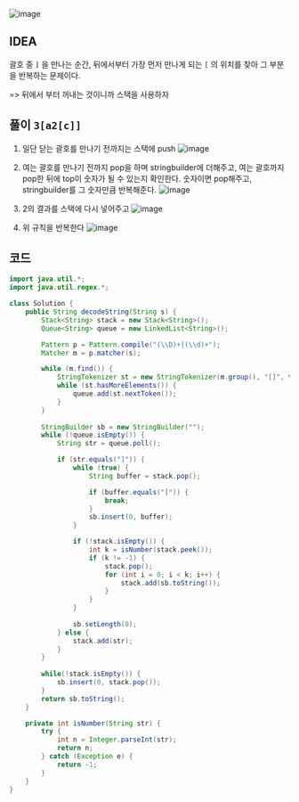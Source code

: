 ![image](https://user-images.githubusercontent.com/46469385/107881646-9db21200-6f28-11eb-9331-46ab21c9b4cc.png)

## IDEA

괄호 중 `]` 을 만나는 순간, 뒤에서부터 가장 먼저 만나게 되는 `[` 의 위치를 찾아 그 부분을 반복하는 문제이다.

=> 뒤에서 부터 꺼내는 것이니까 스택을 사용하자

## 풀이 `3[a2[c]]`

1. 일단 닫는 괄호를 만나기 전까지는 스택에 push
![image](https://user-images.githubusercontent.com/46469385/107881709-ecf84280-6f28-11eb-9843-6b75f2233261.png)

2. 여는 괄호를 만나기 전까지 pop을 하며 stringbuilder에 더해주고, 여는 괄호까지 pop한 뒤에 top이 숫자가 될 수 있는지 확인한다. 숫자이면 pop해주고, stringbuilder를 그 숫자만큼 반복해준다.
![image](https://user-images.githubusercontent.com/46469385/107881769-11ecb580-6f29-11eb-9781-e9106aaeefe6.png)

3. 2의 결과를 스택에 다시 넣어주고
![image](https://user-images.githubusercontent.com/46469385/107881790-2af56680-6f29-11eb-843b-7e95d6894121.png)

4. 위 규칙을 반복한다
![image](https://user-images.githubusercontent.com/46469385/107881792-2e88ed80-6f29-11eb-842f-452c7421f07d.png)

## 코드

```java
import java.util.*;
import java.util.regex.*;

class Solution {
	public String decodeString(String s) {
		Stack<String> stack = new Stack<String>();
		Queue<String> queue = new LinkedList<String>();

		Pattern p = Pattern.compile("(\\D)+|(\\d)+");
		Matcher m = p.matcher(s);

		while (m.find()) {
			StringTokenizer st = new StringTokenizer(m.group(), "[]", true);
			while (st.hasMoreElements()) {
				queue.add(st.nextToken());
			}
		}
		
		StringBuilder sb = new StringBuilder("");
		while (!queue.isEmpty()) {
			String str = queue.poll();

			if (str.equals("]")) {
				while (true) {
					String buffer = stack.pop();

					if (buffer.equals("[")) {
						break;
					}
					sb.insert(0, buffer);
				}

				if (!stack.isEmpty()) {
					int k = isNumber(stack.peek());
					if (k != -1) {
						stack.pop();
						for (int i = 0; i < k; i++) {
							stack.add(sb.toString());
						}
					}
				}
				
				sb.setLength(0);
			} else {
				stack.add(str);
			}
		}
		
		while(!stack.isEmpty()) {
			sb.insert(0, stack.pop());
		}
		return sb.toString();
	}

	private int isNumber(String str) {
		try {
			int n = Integer.parseInt(str);
			return n;
		} catch (Exception e) {
			return -1;
		}
	}
}
```
